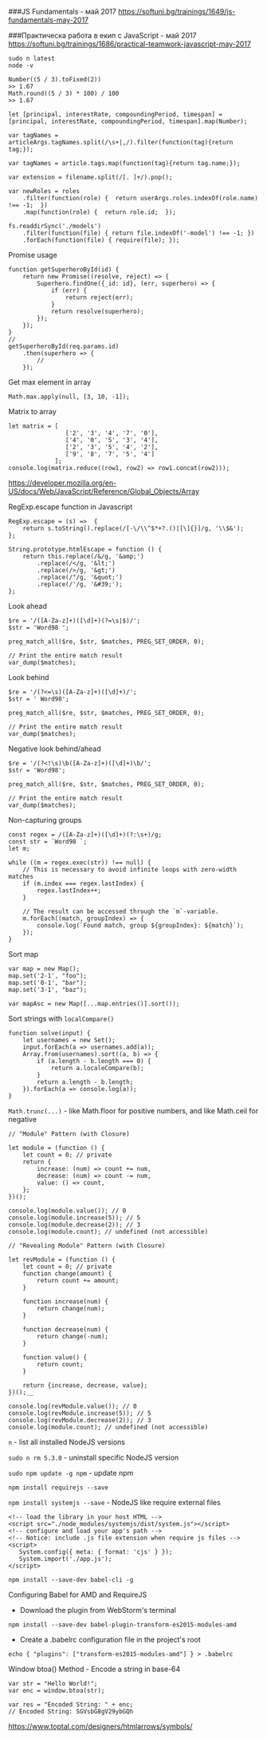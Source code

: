 ###JS Fundamentals - май 2017
https://softuni.bg/trainings/1649/js-fundamentals-may-2017

###Практическа работа в екип с JavaScript - май 2017
https://softuni.bg/trainings/1686/practical-teamwork-javascript-may-2017

```
sudo n latest
node -v
```

```
Number((5 / 3).toFixed(2))
>> 1.67
Math.round((5 / 3) * 100) / 100
>> 1.67
```

```
let [principal, interestRate, compoundingPeriod, timespan] = [principal, interestRate, compoundingPeriod, timespan].map(Number);

var tagNames = articleArgs.tagNames.split(/\s+|,/).filter(function(tag){return tag;});

var tagNames = article.tags.map(function(tag){return tag.name;});

var extension = filename.split(/[. ]+/).pop();

var newRoles = roles
    .filter(function(role) {  return userArgs.roles.indexOf(role.name) !== -1;  })
    .map(function(role) {  return role.id;  });

fs.readdirSync('./models')
	.filter(function(file) { return file.indexOf('-model') !== -1; })
	.forEach(function(file) { require(file); });

```

Promise usage
```
function getSuperheroById(id) {
    return new Promise((resolve, reject) => {
        Superhero.findOne({_id: id}, (err, superhero) => {
            if (err) {
                return reject(err);
            }
            return resolve(superhero);
        });
    });
}
//
getSuperheroById(req.params.id)
    .then(superhero => {
        //
    });
```

Get max element in array

`Math.max.apply(null, [3, 10, -1]);`

Matrix to array

```
let matrix = [
                ['2', '3', '4', '7', '0'],
                ['4', '0', '5', '3', '4'],
                ['2', '3', '5', '4', '2'],
                ['9', '8', '7', '5', '4']   
             ];
console.log(matrix.reduce((row1, row2) => row1.concat(row2)));
```

https://developer.mozilla.org/en-US/docs/Web/JavaScript/Reference/Global_Objects/Array

RegExp.escape function in Javascript

```
RegExp.escape = (s) =>  {
    return s.toString().replace(/[-\/\\^$*+?.()|[\]{}]/g, '\\$&');
};

String.prototype.htmlEscape = function () {
    return this.replace(/&/g, '&amp;')
        .replace(/</g, '&lt;')
        .replace(/>/g, '&gt;')
        .replace(/"/g, '&quot;')
        .replace(/'/g, '&#39;');
};
```

Look ahead

```
$re = '/([A-Za-z]+)([\d]+)(?=\s|$)/';
$str = 'Word98 ';

preg_match_all($re, $str, $matches, PREG_SET_ORDER, 0);

// Print the entire match result
var_dump($matches);
```

Look behind

```
$re = '/(?<=\s)([A-Za-z]+)([\d]+)/';
$str = ' Word98';

preg_match_all($re, $str, $matches, PREG_SET_ORDER, 0);

// Print the entire match result
var_dump($matches);
```

Negative look behind/ahead

```
$re = '/(?<!\s)\b([A-Za-z]+)([\d]+)\b/';
$str = 'Word98';

preg_match_all($re, $str, $matches, PREG_SET_ORDER, 0);

// Print the entire match result
var_dump($matches);
```

Non-capturing groups

```
const regex = /([A-Za-z]+)([\d]+)(?:\s+)/g;
const str = `Word98 `;
let m;

while ((m = regex.exec(str)) !== null) {
    // This is necessary to avoid infinite loops with zero-width matches
    if (m.index === regex.lastIndex) {
        regex.lastIndex++;
    }
    
    // The result can be accessed through the `m`-variable.
    m.forEach((match, groupIndex) => {
        console.log(`Found match, group ${groupIndex}: ${match}`);
    });
}
```

Sort map

```
var map = new Map();
map.set('2-1', "foo");
map.set('0-1', "bar");
map.set('3-1', "baz");

var mapAsc = new Map([...map.entries()].sort());
```

Sort strings with `localCompare()`

```
function solve(input) {
    let usernames = new Set();
    input.forEach(a => usernames.add(a));
    Array.from(usernames).sort((a, b) => {
        if (a.length - b.length === 0) {
            return a.localeCompare(b);
        }
        return a.length - b.length;
    }).forEach(a => console.log(a));
}
```

`Math.trunc(...)` - like Math.floor for positive numbers, and like Math.ceil for negative


```
// "Module" Pattern (with Closure)

let module = (function () {
    let count = 0; // private
    return {
        increase: (num) => count += num,
        decrease: (num) => count -= num,
        value: () => count,
    };
})();

console.log(module.value()); // 0
console.log(module.increase(5)); // 5
console.log(module.decrease(2)); // 3
console.log(module.count); // undefined (not accessible)
```

```
// "Revealing Module" Pattern (with Closure)

let revModule = (function () {
    let count = 0; // private
    function change(amount) {
        return count += amount;
    }

    function increase(num) {
        return change(num);
    }

    function decrease(num) {
        return change(-num);
    }

    function value() {
        return count;
    }

    return {increase, decrease, value};
})();__

console.log(revModule.value()); // 0
console.log(revModule.increase(5)); // 5
console.log(revModule.decrease(2)); // 3
console.log(module.count); // undefined (not accessible)
```

`n` - list all installed NodeJS versions

`sudo n rm 5.3.0` - uninstall specific NodeJS version

`sudo npm update -g npm` - update npm

`npm install requirejs --save`

`npm install systemjs --save` - NodeJS like require external files

```
<!-- load the library in your host HTML -->
<script src="./node_modules/systemjs/dist/system.js"></script>
<!-- configure and load your app's path -->
<!-- Notice: include .js file extension when require js files -->
<script>
   System.config({ meta: { format: 'cjs' } });
   System.import('./app.js');
</script>
```

`npm install --save-dev babel-cli -g`

Configuring Babel for AMD and RequireJS

- Download the plugin from WebStorm's terminal

`npm install --save-dev babel-plugin-transform-es2015-modules-amd`

- Create a .babelrc configuration file in the project's root

`echo { "plugins": ["transform-es2015-modules-amd"] } > .babelrc`

Window btoa() Method - Encode a string in base-64

```
var str = "Hello World!";
var enc = window.btoa(str);

var res = "Encoded String: " + enc;
// Encoded String: SGVsbG8gV29ybGQh
```

https://www.toptal.com/designers/htmlarrows/symbols/


